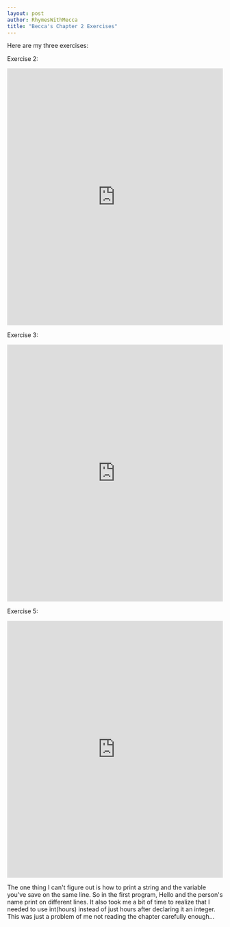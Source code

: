 ```yaml
---
layout: post
author: RhymesWithMecca
title: "Becca's Chapter 2 Exercises"
---
```

Here are my three exercises:

Exercise 2:
<iframe src="https://trinket.io/embed/python/8f66bf99f9" width="100%" height="600" frameborder="0" marginwidth="0" marginheight="0" allowfullscreen></iframe>

Exercise 3:
<iframe src="https://trinket.io/embed/python/a539b0d3f4" width="100%" height="600" frameborder="0" marginwidth="0" marginheight="0" allowfullscreen></iframe>

Exercise 5:
<iframe src="https://trinket.io/embed/python/31041c86e8" width="100%" height="600" frameborder="0" marginwidth="0" marginheight="0" allowfullscreen></iframe>

The one thing I can't figure out is how to print a string and the variable you've save on the same line.  So in the first program, 
Hello and the person's name print on different lines.  It also took me a bit of time to realize that I needed to use int(hours)
instead of just hours after declaring it an integer.  This was just a problem of me not reading the chapter carefully enough...
